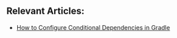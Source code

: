 ## Relevant Articles:

- [How to Configure Conditional Dependencies in Gradle](docs/Gradle_Conditional_Dependencies.md)
